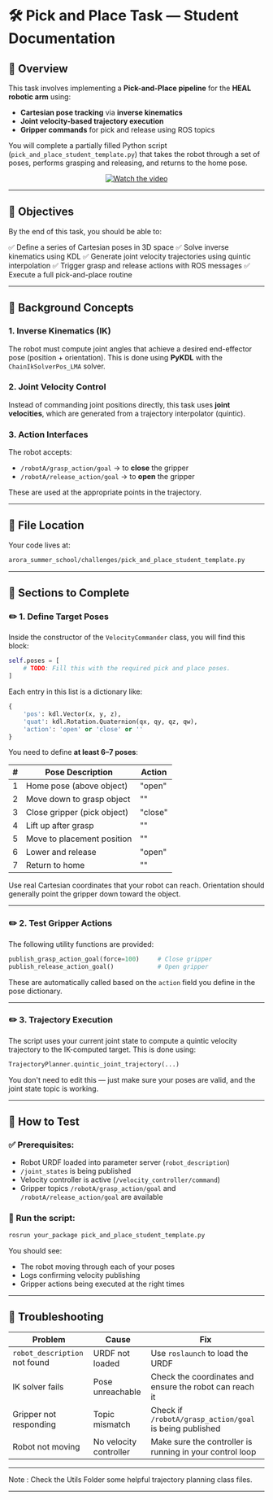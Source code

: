 # 🛠️ Pick and Place Task — Student Documentation

## 📄 Overview

This task involves implementing a **Pick-and-Place pipeline** for the **HEAL robotic arm** using:

* **Cartesian pose tracking** via **inverse kinematics**
* **Joint velocity-based trajectory execution**
* **Gripper commands** for pick and release using ROS topics

You will complete a partially filled Python script (`pick_and_place_student_template.py`) that takes the robot through a set of poses, performs grasping and releasing, and returns to the home pose.

<div align="center">

[![Watch the video](https://img.youtube.com/vi/x2lWNBFbgVk/hqdefault.jpg)](https://youtu.be/x2lWNBFbgVk)

</div>


---

## 🎯 Objectives

By the end of this task, you should be able to:

✅ Define a series of Cartesian poses in 3D space
✅ Solve inverse kinematics using KDL
✅ Generate joint velocity trajectories using quintic interpolation
✅ Trigger grasp and release actions with ROS messages
✅ Execute a full pick-and-place routine

---

## 🧠 Background Concepts

### 1. **Inverse Kinematics (IK)**

The robot must compute joint angles that achieve a desired end-effector pose (position + orientation).
This is done using **PyKDL** with the `ChainIkSolverPos_LMA` solver.

### 2. **Joint Velocity Control**

Instead of commanding joint positions directly, this task uses **joint velocities**, which are generated from a trajectory interpolator (quintic).

### 3. **Action Interfaces**

The robot accepts:

* `/robotA/grasp_action/goal` → to **close** the gripper
* `/robotA/release_action/goal` → to **open** the gripper

These are used at the appropriate points in the trajectory.

---

## 📁 File Location

Your code lives at:

```bash
arora_summer_school/challenges/pick_and_place_student_template.py
```

---

## 🧩 Sections to Complete

### ✏️ 1. Define Target Poses

Inside the constructor of the `VelocityCommander` class, you will find this block:

```python
self.poses = [
    # TODO: Fill this with the required pick and place poses.
]
```

Each entry in this list is a dictionary like:

```python
{
    'pos': kdl.Vector(x, y, z),
    'quat': kdl.Rotation.Quaternion(qx, qy, qz, qw),
    'action': 'open' or 'close' or ''
}
```

You need to define **at least 6–7 poses**:

| # | Pose Description            | Action  |
| - | --------------------------- | ------- |
| 1 | Home pose (above object)    | "open"  |
| 2 | Move down to grasp object   | ""      |
| 3 | Close gripper (pick object) | "close" |
| 4 | Lift up after grasp         | ""      |
| 5 | Move to placement position  | ""      |
| 6 | Lower and release           | "open"  |
| 7 | Return to home              | ""      |

Use real Cartesian coordinates that your robot can reach. Orientation should generally point the gripper down toward the object.

---

### ✏️ 2. Test Gripper Actions

The following utility functions are provided:

```python
publish_grasp_action_goal(force=100)     # Close gripper
publish_release_action_goal()            # Open gripper
```

These are automatically called based on the `action` field you define in the pose dictionary.

---

### ✏️ 3. Trajectory Execution

The script uses your current joint state to compute a quintic velocity trajectory to the IK-computed target. This is done using:

```python
TrajectoryPlanner.quintic_joint_trajectory(...)
```

You don't need to edit this — just make sure your poses are valid, and the joint state topic is working.

---

## 🧪 How to Test

### ✅ Prerequisites:

* Robot URDF loaded into parameter server (`robot_description`)
* `/joint_states` is being published
* Velocity controller is active (`/velocity_controller/command`)
* Gripper topics `/robotA/grasp_action/goal` and `/robotA/release_action/goal` are available

### 🚀 Run the script:

```bash
rosrun your_package pick_and_place_student_template.py
```

You should see:

* The robot moving through each of your poses
* Logs confirming velocity publishing
* Gripper actions being executed at the right times

---

## 🧰 Troubleshooting

| Problem                       | Cause                  | Fix                                                      |
| ----------------------------- | ---------------------- | -------------------------------------------------------- |
| `robot_description` not found | URDF not loaded        | Use `roslaunch` to load the URDF                         |
| IK solver fails               | Pose unreachable       | Check the coordinates and ensure the robot can reach it  |
| Gripper not responding        | Topic mismatch         | Check if `/robotA/grasp_action/goal` is being published  |
| Robot not moving              | No velocity controller | Make sure the controller is running in your control loop |

---

Note : Check the Utils Folder some helpful trajectory planning class files.

---
